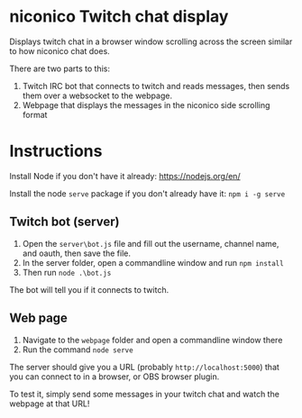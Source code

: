 # niconico Twitch chat display

Displays twitch chat in a browser window scrolling across the screen similar to how niconico chat does.

There are two parts to this:
1. Twitch IRC bot that connects to twitch and reads messages, then sends them over a websocket to the webpage.
2. Webpage that displays the messages in the niconico side scrolling format

# Instructions
Install Node if you don't have it already: https://nodejs.org/en/

Install the node `serve` package if you don't already have it: `npm i -g serve` 

## Twitch bot (server)
1. Open the `server\bot.js` file and fill out the username, channel name, and oauth, then save the file.
2. In the server folder, open a commandline window and run `npm install`
3. Then run `node .\bot.js`

The bot will tell you if it connects to twitch.

## Web page
1. Navigate to the `webpage` folder and open a commandline window there
2. Run the command `node serve` 

The server should give you a URL (probably `http://localhost:5000`) that you can connect to in a browser, or OBS browser plugin.

To test it, simply send some messages in your twitch chat and watch the webpage at that URL!
